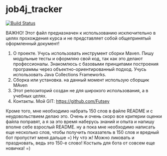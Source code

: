 # job4j_tracker

[![Build Status](https://app.travis-ci.com/Futsey/job4j_tracker.svg?branch=master)](https://app.travis-ci.com/Futsey/job4j_tracker)

ВАЖНО! Этот файл предназначен к использованию исключительно в целях прохождения курса и не представляет собой общепринятый оформленный документ!

1. О проекте. Учусь использовать инструмент сборки Maven. Пишу модульные тесты и оформляю свой код, так как это делают профессионалы. Знакомлюсь с базовыми принципами построения программы через объектно-ориентированный подход. Учусь использовать Java Collections Frameworks.
2. Сборка или установка. на данный момент использую сборщик MAven
3. Этот репозиторий создан не для широкого использования, а в учебных целях.
4. Контакты. Мой GIT: https://github.com/Futsey

Кроме того, мне необходимо набрать 150 слов в файле README и с неудовольствием делаю это. Очень и очень скоро все критерии оценки файла поправят, а я за это время наберусь знаний и опыта и напишу вполне себе взрослый README. 
ну а пока мне необходимо написать еще несколько слов, чтобы получить показатель в 150 слов и вредный бот пропустит меня дальше =) Ну что ж! Можно ликовать и праздновать, ведь это 150-е слово!
Костыль для бота от совсем еще новичка! =)


